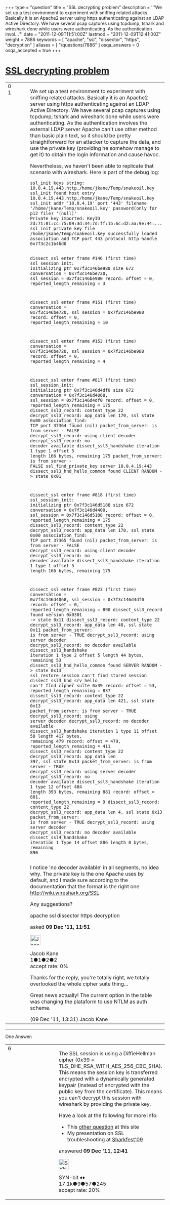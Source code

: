 +++
type = "question"
title = "SSL decrypting problem"
description = '''We set up a test environment to experiment with sniffing related attacks. Basically it is an Apache2 server using https authenticating against an LDAP Active Directory. We have several pcap captures using tcpdump, tshark and wireshark done while users were authenticating. As the authentication invol...'''
date = "2011-12-09T11:51:00Z"
lastmod = "2011-12-09T12:41:00Z"
weight = 7886
keywords = [ "apache", "ssl", "dissector", "https", "decryption" ]
aliases = [ "/questions/7886" ]
osqa_answers = 0
osqa_accepted = true
+++

<div class="headNormal">

# [SSL decrypting problem](/questions/7886/ssl-decrypting-problem)

</div>

<div id="main-body">

<div id="askform">

<table id="question-table" style="width:100%;"><colgroup><col style="width: 50%" /><col style="width: 50%" /></colgroup><tbody><tr class="odd"><td style="width: 30px; vertical-align: top"><div class="vote-buttons"><div id="post-7886-score" class="post-score" title="current number of votes">0</div><div id="favorite-count" class="favorite-count">1</div></div></td><td><div id="item-right"><div class="question-body"><p>We set up a test environment to experiment with sniffing related attacks. Basically it is an Apache2 server using https authenticating against an LDAP Active Directory. We have several pcap captures using tcpdump, tshark and wireshark done while users were authenticating. As the authentication involves the external LDAP server Apache can't use other method than basic plain text, so it should be pretty straightforward for an attacker to capture the data, and use the private key (providing he somehow manage to get it) to obtain the login information and cause havoc.</p><p>Nevertheless, we haven't been able to replicate that scenario with wireshark. Here is part of the debug log:</p><pre><code>ssl_init keys string:
10.0.4.19,443,http,/home/jkane/Temp/snakeoil.key
ssl_init found host entry 10.0.4.19,443,http,/home/jkane/Temp/snakeoil.key
ssl_init addr &#39;10.0.4.19&#39; port &#39;443&#39; filename &#39;/home/jkane/Temp/snakeoil.key&#39; password(only for p12 file) &#39;(null)&#39;
Private key imported: KeyID 2d:71:01:cc:75:09:3d:34:7d:ff:1b:6c:d2:aa:9e:44:...
ssl_init private key file /home/jkane/Temp/snakeoil.key successfully loaded
association_add TCP port 443 protocol http handle 0x7f3c2c1b46d0

dissect_ssl enter frame #146 (first time)
ssl_session_init: initializing ptr 0x7f3c146be980 size 672
  conversation = 0x7f3c146be720, ssl_session = 0x7f3c146be980
  record: offset = 0, reported_length_remaining = 3

dissect_ssl enter frame #151 (first time)
  conversation = 0x7f3c146be720, ssl_session = 0x7f3c146be980
  record: offset = 0, reported_length_remaining = 10

dissect_ssl enter frame #153 (first time)
  conversation = 0x7f3c146be720, ssl_session = 0x7f3c146be980
  record: offset = 0, reported_length_remaining = 4

dissect_ssl enter frame #817 (first time)
ssl_session_init: initializing ptr 0x7f3c146d4df0 size 672
  conversation = 0x7f3c146d4068, ssl_session = 0x7f3c146d4df0
  record: offset = 0, reported_length_remaining = 175
dissect_ssl3_record: content_type 22
decrypt_ssl3_record: app_data len 170, ssl state 0x00
association_find: TCP port 37364 found (nil)
packet_from_server: is from server - FALSE
decrypt_ssl3_record: using client decoder
decrypt_ssl3_record: no decoder available
dissect_ssl3_handshake iteration 1 type 1 offset 5 length 166 bytes, remaining 175 
packet_from_server: is from server - FALSE
ssl_find_private_key server 10.0.4.19:443
dissect_ssl3_hnd_hello_common found CLIENT RANDOM -&gt; state 0x01

dissect_ssl enter frame #818 (first time)
ssl_session_init: initializing ptr 0x7f3c146d5188 size 672
  conversation = 0x7f3c146d4400, ssl_session = 0x7f3c146d5188
  record: offset = 0, reported_length_remaining = 175
dissect_ssl3_record: content_type 22
decrypt_ssl3_record: app_data len 170, ssl state 0x00
association_find: TCP port 37365 found (nil)
packet_from_server: is from server - FALSE
decrypt_ssl3_record: using client decoder
decrypt_ssl3_record: no decoder available
dissect_ssl3_handshake iteration 1 type 1 offset 5 length 166 bytes, remaining 175

dissect_ssl enter frame #823 (first time)
  conversation = 0x7f3c146d4068, ssl_session = 0x7f3c146d4df0
  record: offset = 0, reported_length_remaining = 890
dissect_ssl3_record found version 0x0301 -&gt; state 0x11
dissect_ssl3_record: content_type 22
decrypt_ssl3_record: app_data len 48, ssl state 0x11
packet_from_server: is from server - TRUE
decrypt_ssl3_record: using server decoder
decrypt_ssl3_record: no decoder available
dissect_ssl3_handshake iteration 1 type 2 offset 5 length 44 bytes, remaining 53 
dissect_ssl3_hnd_hello_common found SERVER RANDOM -&gt; state 0x13
ssl_restore_session can&#39;t find stored session
dissect_ssl3_hnd_srv_hello can&#39;t find cipher suite 0x39
  record: offset = 53, reported_length_remaining = 837
dissect_ssl3_record: content_type 22
decrypt_ssl3_record: app_data len 421, ssl state 0x13
packet_from_server: is from server - TRUE
decrypt_ssl3_record: using server decoder
decrypt_ssl3_record: no decoder available
dissect_ssl3_handshake iteration 1 type 11 offset 58 length 417 bytes, remaining 479 
  record: offset = 479, reported_length_remaining = 411
dissect_ssl3_record: content_type 22
decrypt_ssl3_record: app_data len 397, ssl state 0x13
packet_from_server: is from server - TRUE
decrypt_ssl3_record: using server decoder
decrypt_ssl3_record: no decoder available
dissect_ssl3_handshake iteration 1 type 12 offset 484 length 393 bytes, remaining 881 
  record: offset = 881, reported_length_remaining = 9
dissect_ssl3_record: content_type 22
decrypt_ssl3_record: app_data len 4, ssl state 0x13
packet_from_server: is from server - TRUE
decrypt_ssl3_record: using server decoder
decrypt_ssl3_record: no decoder available
dissect_ssl4_handshake iteration 1 type 14 offset 886 length 0 bytes, remaining 890</code></pre><p>I notice 'no decoder available' in all segments, no idea why. The private key is the one Apache uses by default, and I made sure according to the documentation that the format is the right one http://wiki.wireshark.org/SSL</p><p>Any suggestions?</p></div><div id="question-tags" class="tags-container tags">apache ssl dissector https decryption</div><div id="question-controls" class="post-controls"></div><div class="post-update-info-container"><div class="post-update-info post-update-info-user"><p>asked <strong>09 Dec '11, 11:51</strong></p><img src="https://secure.gravatar.com/avatar/36830ff9210bdaae9ca9f57b486f79e5?s=32&amp;d=identicon&amp;r=g" class="gravatar" width="32" height="32" alt="Jacob%20Kane&#39;s gravatar image" /><p>Jacob Kane<br />
<span class="score" title="1 reputation points">1</span><span title="1 badges"><span class="badge1">●</span><span class="badgecount">1</span></span><span title="2 badges"><span class="silver">●</span><span class="badgecount">2</span></span><span title="2 badges"><span class="bronze">●</span><span class="badgecount">2</span></span><br />
<span class="accept_rate" title="Rate of the user&#39;s accepted answers">accept rate:</span> <span title="Jacob Kane has no accepted answers">0%</span></p></div></div><div id="comments-container-7886" class="comments-container"><span id="7889"></span><div id="comment-7889" class="comment"><div id="post-7889-score" class="comment-score"></div><div class="comment-text"><p>Thanks for the reply, you're totally right, we totally overlooked the whole cipher suite thing...</p><p>Great news actually! The current option in the table was changing the plataform to use NTLM as auth scheme.</p></div><div id="comment-7889-info" class="comment-info"><span class="comment-age">(09 Dec '11, 13:31)</span> Jacob Kane</div></div></div><div id="comment-tools-7886" class="comment-tools"></div><div class="clear"></div><div id="comment-7886-form-container" class="comment-form-container"></div><div class="clear"></div></div></td></tr></tbody></table>

------------------------------------------------------------------------

<div class="tabBar">

<span id="sort-top"></span>

<div class="headQuestions">

One Answer:

</div>

</div>

<span id="7888"></span>

<div id="answer-container-7888" class="answer accepted-answer">

<table style="width:100%;"><colgroup><col style="width: 50%" /><col style="width: 50%" /></colgroup><tbody><tr class="odd"><td style="width: 30px; vertical-align: top"><div class="vote-buttons"><div id="post-7888-score" class="post-score" title="current number of votes">6</div></div></td><td><div class="item-right"><div class="answer-body"><p>The SSL session is using a DiffieHellman cipher (0x39 = TLS_DHE_RSA_WITH_AES_256_CBC_SHA). This means the session key is transferred encrypted with a dynamically generated keypair (instead of encrypted with the public key from the certificate). This means you can't decrypt this session with wireshark by providing the private key.</p><p>Have a look at the following for more info:</p><ul><li>This <a href="http://ask.wireshark.org/questions/7728/ssl-decryption">other question</a> at this site</li><li>My presentation on SSL troubleshooting at <a href="http://sharkfest.wireshark.org/sharkfest.09/AU2_Blok_SSL_Troubleshooting_with_Wireshark_and_Tshark.pps">Sharkfest'09</a></li></ul></div><div class="answer-controls post-controls"></div><div class="post-update-info-container"><div class="post-update-info post-update-info-user"><p>answered <strong>09 Dec '11, 12:41</strong></p><img src="https://secure.gravatar.com/avatar/7901a94d8fdd1f9f47cda9a32fcfa177?s=32&amp;d=identicon&amp;r=g" class="gravatar" width="32" height="32" alt="SYN-bit&#39;s gravatar image" /><p>SYN-bit ♦♦<br />
<span class="score" title="17094 reputation points"><span>17.1k</span></span><span title="9 badges"><span class="badge1">●</span><span class="badgecount">9</span></span><span title="57 badges"><span class="silver">●</span><span class="badgecount">57</span></span><span title="245 badges"><span class="bronze">●</span><span class="badgecount">245</span></span><br />
<span class="accept_rate" title="Rate of the user&#39;s accepted answers">accept rate:</span> <span title="SYN-bit has 174 accepted answers">20%</span></p></div></div><div id="comments-container-7888" class="comments-container"></div><div id="comment-tools-7888" class="comment-tools"></div><div class="clear"></div><div id="comment-7888-form-container" class="comment-form-container"></div><div class="clear"></div></div></td></tr></tbody></table>

</div>

<div class="paginator-container-left">

</div>

</div>

</div>

